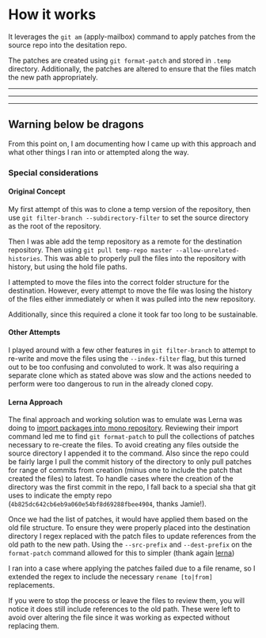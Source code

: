 # How it works

It leverages the `git am` (apply-mailbox) command to apply patches from the source repo into the desitation repo.

The patches are created using `git format-patch` and stored in `.temp` directory. Additionally, the patches are altered to ensure that the files match the new path appropriately.

---
---
---

## Warning below be dragons

From this point on, I am documenting how I came up with this approach and what other things I ran into or attempted along the way.

### Special considerations

#### Original Concept

My first attempt of this was to clone a temp version of the repository, then use `git filter-branch --subdirectory-filter` to set the source directory as the root of the repository.

Then I was able add the temp repository as a remote for the destination repository. Then using `git pull temp-repo master --allow-unrelated-histories`. This was able to properly pull the files into the repository with history, but using the hold file paths.

I attempted to move the files into the correct folder structure for the destination. However, every attempt to move the file was losing the history of the files either immediately or when it was pulled into the new repository.

Additionally, since this required a clone it took far too long to be sustainable.

#### Other Attempts

I played around with a few other features in `git filter-branch` to attempt to re-write and move the files using the `--index-filter` flag, but this turned out to be too confusing and convoluted to work. It was also requiring a separate clone which as stated above was slow and the actions needed to perform were too dangerous to run in the already cloned copy.

#### Lerna Approach

The final approach and working solution was to emulate was Lerna was doing to [import packages into mono repository](https://github.com/lerna/lerna/blob/a7ad9b60d27b390fde21fd2837f2d97320c4603e/commands/import/index.js#L163-L171). Reviewing their import command led me to find `git format-patch` to pull the collections of patches necessary to re-create the files.
To avoid creating any files outside the source directory I appended it to the command.
Also since the repo could be fairly large I pull the commit history of the directory to only pull patches for range of commits from creation (minus one to include the patch that created the files) to latest. To handle cases where the creation of the directory was the first commit in the repo, I fall back to a special sha that git uses to indicate the empty repo (`4b825dc642cb6eb9a060e54bf8d69288fbee4904`, thanks Jamie!).

Once we had the list of patches, it would have applied them based on the old file structure. To ensure they were properly placed into the destination directory I regex replaced with the patch files to update references from the old path to the new path. Using the `--src-prefix` and `--dest-prefix` on the `format-patch` command allowed for this to simpler (thank again [lerna](https://github.com/lerna/lerna/blob/a7ad9b60d27b390fde21fd2837f2d97320c4603e/commands/import/index.js#L168-L170))

I ran into a case where applying the patches failed due to a file rename, so I extended the regex to include the necessary `rename [to|from]` replacements.

If you were to stop the process or leave the files to review them, you will notice it does still include references to the old path. These were left to avoid over altering the file since it was working as expected without replacing them.
